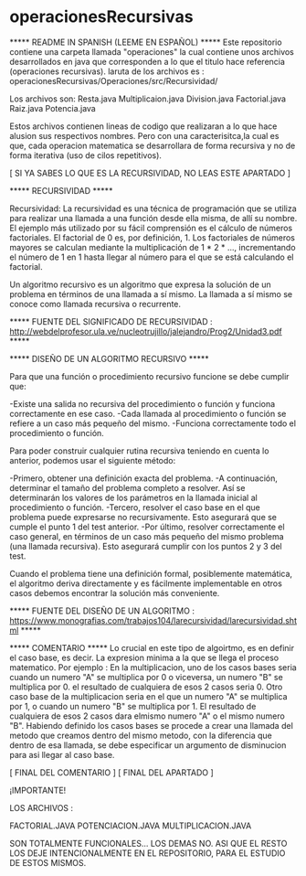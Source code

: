 # operacionesRecursivas
***** README IN SPANISH (LEEME EN ESPAÑOL) *****
Este repositorio contiene una carpeta llamada "operaciones" la cual
contiene unos archivos desarrollados en java que corresponden a lo que el titulo hace referencia (operaciones recursivas).
laruta de los archivos es : operacionesRecursivas/Operaciones/src/Recursividad/

Los archivos son:
Resta.java
Multiplicaion.java
Division.java
Factorial.java
Raiz.java
Potencia.java

Estos archivos contienen lineas de codigo que realizaran a lo que hace alusion sus respectivos nombres. Pero con una caracterisitca,la 
cual es que, cada operacion matematica se desarrollara de forma recursiva y no de forma iterativa (uso de cilos repetitivos).

[ SI YA SABES LO QUE ES LA RECURSIVIDAD, NO LEAS ESTE APARTADO ]

***** RECURSIVIDAD *****

Recursividad:
La recursividad es una técnica de programación que se utiliza para realizar una llamada a una
función desde ella misma, de allí su nombre. El ejemplo más utilizado por su fácil comprensión es
el cálculo de números factoriales. El factorial de 0 es, por definición, 1. Los factoriales de números
mayores se calculan mediante la multiplicación de 1 * 2 * ..., incrementando el número de 1 en 1
hasta llegar al número para el que se está calculando el factorial.

Un algoritmo recursivo es un algoritmo que expresa la solución de un problema en términos de
una llamada a sí mismo. La llamada a sí mismo se conoce como llamada recursiva o recurrente.

***** FUENTE DEL SIGNIFICADO DE RECURSIVIDAD : http://webdelprofesor.ula.ve/nucleotrujillo/jalejandro/Prog2/Unidad3.pdf *****

***** DISEÑO DE UN ALGORITMO RECURSIVO  *****

Para que una función o procedimiento recursivo funcione se debe cumplir que:

-Existe una salida no recursiva del procedimiento o función y funciona correctamente en ese caso.
-Cada llamada al procedimiento o función se refiere a un caso más pequeño del mismo.
-Funciona correctamente todo el procedimiento o función.

Para poder construir cualquier rutina recursiva teniendo en cuenta lo anterior, podemos usar el siguiente método:

-Primero, obtener una definición exacta del problema.
-A continuación, determinar el tamaño del problema completo a resolver. Así se determinarán los valores de los 
parámetros en la llamada inicial al procedimiento o función.
-Tercero, resolver el caso base en el que problema puede expresarse no recursivamente. Esto asegurará que se cumple el punto 1 del test 
anterior.
-Por último, resolver correctamente el caso general, en términos de un caso más pequeño del mismo problema (una llamada recursiva). 
Esto asegurará cumplir con los puntos 2 y 3 del test.

Cuando el problema tiene una definición formal, posiblemente matemática, el algoritmo deriva directamente y es fácilmente implementable
en otros casos debemos encontrar la solución más conveniente.

***** FUENTE DEL DISEÑO DE UN ALGORITMO : https://www.monografias.com/trabajos104/larecursividad/larecursividad.shtml *****

***** COMENTARIO *****
Lo crucial en este tipo de algoirtmo, es en definir el caso base, es decir. La expresion minima a la que se llega el proceso matematico. 
Por ejemplo : 
En la multiplicacion, uno de los casos bases seria cuando un numero "A" se multiplica por 0 o viceversa, un numero "B" se multiplica por 0. 
el resultado de cualquiera de esos 2 casos seria 0. Otro caso base de la multiplicacion seria en el que un numero "A" se multiplica por 1,
o cuando un numero "B" se multiplica por 1. El resultado de cualquiera de esos 2 casos dara elmismo numero "A" o el mismo numero "B".
Habiendo definido los casos bases se procede a crear una llamada del metodo que creamos dentro del mismo metodo, con la diferencia que
dentro de esa llamada, se debe especificar un argumento de disminucion para asi llegar al caso base.

[ FINAL DEL COMENTARIO ]
[ FINAL DEL APARTADO ]

¡IMPORTANTE!

LOS ARCHIVOS : 

FACTORIAL.JAVA
POTENCIACION.JAVA
MULTIPLICACION.JAVA


SON TOTALMENTE FUNCIONALES... LOS DEMAS NO. 
ASI QUE EL RESTO LOS DEJE INTENCIONALMENTE EN EL REPOSITORIO, PARA EL ESTUDIO DE ESTOS MISMOS.





